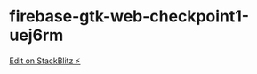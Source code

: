 # firebase-gtk-web-checkpoint1-uej6rm

[Edit on StackBlitz ⚡️](https://stackblitz.com/edit/firebase-gtk-web-checkpoint1-uej6rm)